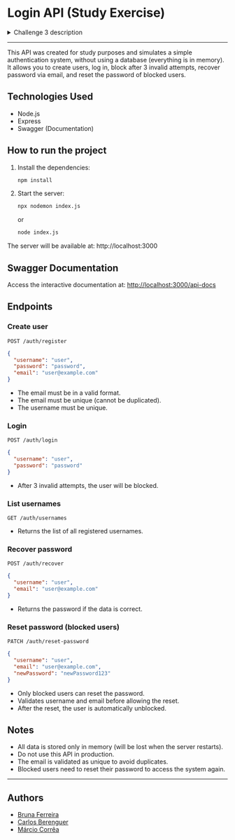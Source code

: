 # Login API (Study Exercise)

<details>
  <summary>Challenge 3 description</summary>
  
    Join your friends to use Cursor to build a simple login API with the following rules:  

    1 - successful login;  
    2 - invalid login;  
    3 - block password after 3 attempts;  
    4 - remember password.  
    
    Then, write automated tests for each of the 4 functionalities in JS using Mocha and Supertest to validate that the main scenario of each functionality works as it should. The delivery must be made in a GitHub repository.  
</details>

---

This API was created for study purposes and simulates a simple authentication system, without using a database (everything is in memory). It allows you to create users, log in, block after 3 invalid attempts, recover password via email, and reset the password of blocked users.

## Technologies Used
- Node.js
- Express
- Swagger (Documentation)

## How to run the project

1. Install the dependencies:
   ```bash
   npm install
   ```
2. Start the server:
   ```bash
   npx nodemon index.js
   ```
   or
   ```bash
   node index.js
   ```

The server will be available at: http://localhost:3000

## Swagger Documentation
Access the interactive documentation at: [http://localhost:3000/api-docs](http://localhost:3000/api-docs)

## Endpoints

### Create user
`POST /auth/register`
```json
{
  "username": "user",
  "password": "password",
  "email": "user@example.com"
}
```
- The email must be in a valid format.
- The email must be unique (cannot be duplicated).
- The username must be unique.

### Login
`POST /auth/login`
```json
{
  "username": "user",
  "password": "password"
}
```
- After 3 invalid attempts, the user will be blocked.

### List usernames
`GET /auth/usernames`
- Returns the list of all registered usernames.

### Recover password
`POST /auth/recover`
```json
{
  "username": "user",
  "email": "user@example.com"
}
```
- Returns the password if the data is correct.

### Reset password (blocked users)
`PATCH /auth/reset-password`
```json
{
  "username": "user",
  "email": "user@example.com",
  "newPassword": "newPassword123"
}
```
- Only blocked users can reset the password.
- Validates username and email before allowing the reset.
- After the reset, the user is automatically unblocked.

## Notes
- All data is stored only in memory (will be lost when the server restarts).
- Do not use this API in production.
- The email is validated as unique to avoid duplicates.
- Blocked users need to reset their password to access the system again. 

---

## Authors
- [Bruna Ferreira]()
- [Carlos Berenguer](https://github.com/CarlosBerenguer)
- [Márcio Corrêa](https://github.com/marciorc)